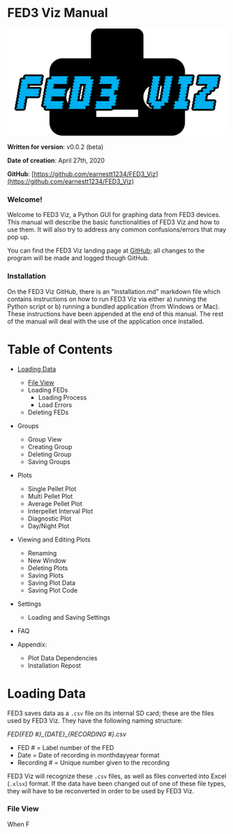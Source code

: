 # FED3 Viz Manual



<p align="center">
	<img src="img/fedviz_textlogo.png" width="500">
</p>



**Written for version**: v0.0.2 (beta)

**Date of creation**: April 27th, 2020

**GitHub**: [https://github.com/earnestt1234/FED3_Viz](https://github.com/earnestt1234/FED3_Viz)



### Welcome!

Welcome to FED3 Viz, a Python GUI for graphing data from FED3 devices.  This manual will describe the basic functionalities of FED3 Viz and how to use them.  It will also try to address any common confusions/errors that may pop up.

You can find the FED3 Viz landing page at [GitHub](https://github.com/earnestt1234/FED3_Viz); all changes to the program will be made and logged though GitHub.  

### Installation

On the FED3 Viz GitHub, there is an "Installation.md" markdown file which contains instructions on how to run FED3 Viz via either a) running the Python script or b) running a bundled application (from Windows or Mac).  These instructions have been appended at the end of this manual.  The rest of the manual will deal with the use of the application once installed.

<div style="page-break-after: always; break-after: page;"></div> 

# Table of Contents

- [Loading Data](#loading-data)

  - [File View](#file-view)
  - Loading FEDs
    - Loading Process
    - Load Errors
  - Deleting FEDs
- Groups
  - Group View
  - Creating Group
  - Deleting Group
  - Saving Groups
- Plots
  - Single Pellet Plot
  - Multi Pellet Plot
  - Average Pellet Plot
  - Interpellet Interval Plot
  - Diagnostic Plot
  - Day/Night Plot
- Viewing and Editing Plots
  - Renaming
  - New Window
  - Deleting Plots
  - Saving Plots
  - Saving Plot Data
  - Saving Plot Code
- Settings
  
  - Loading and Saving Settings
- FAQ
- Appendix:
  - Plot Data Dependencies
  - Installation Repost

  

<div style="page-break-after: always; break-after: page;"></div> 

# Loading Data

FED3 saves data as a `.csv` file on its internal SD card; these are the files used by FED3 Viz.  They have the following naming structure:

*FED{FED #}\_{DATE}\_{RECORDING #}.csv*

- FED # = Label number of the FED
- Date = Date of recording in monthdayyear format
- Recording # = Unique number given to the recording

FED3 Viz will recognize these `.csv` files, as well as files converted into Excel (`.xlsx`) format.  If the data have been changed out of one of these file types, they will have to be reconverted in order to be used by FED3 Viz.

### File View

When F